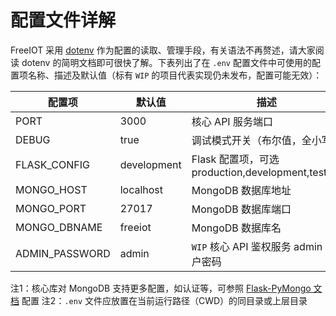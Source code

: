 # 配置文件详解

FreeIOT 采用 [dotenv](https://github.com/motdotla/dotenv) 作为配置的读取、管理手段，有关语法不再赘述，请大家阅读 dotenv 的简明文档即可很快了解。下表列出了在 `.env` 配置文件中可使用的配置项名称、描述及默认值（标有 `WIP` 的项目代表实现仍未发布，配置可能无效）：

| 配置项            | 默认值         | 描述                                                                          |
| ----------------- | -------------- | ----------------------------------------------------------------------------- |
| PORT              | 3000           | 核心 API 服务端口                                                             |
| DEBUG             | true           | 调试模式开关（布尔值，全小写）                                                |
| FLASK_CONFIG      | development    | Flask 配置项，可选production,development,testing                              |
| MONGO_HOST        | localhost      | MongoDB 数据库地址                                                            |
| MONGO_PORT        | 27017          | MongoDB 数据库端口                                                            |
| MONGO_DBNAME      | freeiot        | MongoDB 数据库名                                                              |
| ADMIN_PASSWORD    | admin          | `WIP` 核心 API 鉴权服务 admin 用户密码                                        |

注1：核心库对 MongoDB 支持更多配置，如认证等，可参照 [Flask-PyMongo 文档](https://flask-pymongo.readthedocs.io/en/latest/) 配置
注2：`.env` 文件应放置在当前运行路径（CWD）的同目录或上层目录
